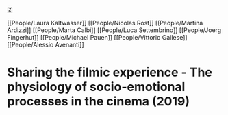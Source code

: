 [🇿](zotero://select/groups/5641742/items/QESE984W)

[[People/Laura Kaltwasser]] [[People/Nicolas Rost]] [[People/Martina Ardizzi]] [[People/Marta Calbi]] [[People/Luca Settembrino]] [[People/Joerg Fingerhut]] [[People/Michael Pauen]] [[People/Vittorio Gallese]] [[People/Alessio Avenanti]] 
# Sharing the filmic experience - The physiology of socio-emotional processes in the cinema (2019)


